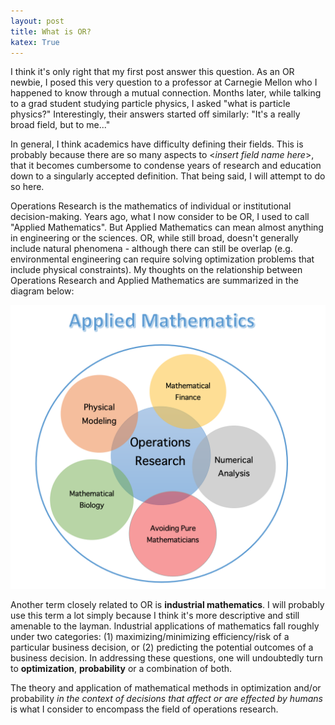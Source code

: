 ```yaml
---
layout: post
title: What is OR?
katex: True
---
```


I think it's only right that my first post answer this question. As an OR newbie, I posed this very question to a professor at Carnegie Mellon who I happened to know through a mutual connection. Months later, while talking to a grad student studying particle physics, I asked "what is particle physics?" Interestingly, their answers started off similarly: "It's a really broad field, but to me..."

In general, I think academics have difficulty defining their fields. This is probably because there are so many aspects to <*insert field name here*>, that it becomes cumbersome to condense years of research and education down to a singularly accepted definition. That being said, I will attempt to do so here.

Operations Research is the mathematics of individual or institutional decision-making. Years ago, what I now consider to be OR, I used to call "Applied Mathematics". But Applied Mathematics can mean almost anything in engineering or the sciences. OR, while still broad, doesn't generally include natural phenomena - although there can still be overlap (e.g. environmental engineering can require solving optimization problems that include physical constraints). My thoughts on the relationship between Operations Research and Applied Mathematics are summarized in the diagram below:

![alt text](/images/AppliedMath.png)

Another term closely related to OR is **industrial mathematics**. I will probably use this term a lot simply because I think it's more descriptive and still amenable to the layman. Industrial applications of mathematics fall roughly under two categories: (1) maximizing/minimizing efficiency/risk of a particular business decision, or (2) predicting the potential outcomes of a business decision. In addressing these questions, one will undoubtedly turn to **optimization**, **probability** or a combination of both.

The theory and application of mathematical methods in optimization and/or probability *in the context of decisions that affect or are effected by humans* is what I consider to encompass the field of operations research.
